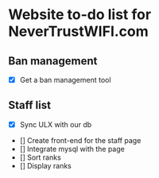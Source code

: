 # Website to-do list for NeverTrustWIFI.com

## Ban management
- [x] Get a ban management tool

## Staff list
- [x] Sync ULX with our db
- [] Create front-end for the staff page
- [] Integrate mysql with the page
- [] Sort ranks
- [] Display ranks
